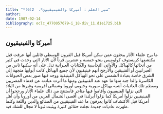 ```yaml
---
title: "*سير العلم : أميركا والفينيقيون*.  2(6)"
author: 
date: 1907-02-14
bibliography: oclc_4770057679-i_18-div_11.d1e1725.bib
---
```




##  أميركا والفينيقيون 


 ما برح علماء الأثار يبحثون عمن سكن أمريكا قبل القرون الوسطى قائلين أنها عرفت قبل مكتشفها كريستوف كولومبس بنحو  خمسة  و  عشرين  قرناً لأن الأثار التي وجدت في كثير من أنحائها كالهياكل والأواني النحاسية والكتابات العبرانية تدل على أنه سكنها ناس من العبرانيين أو الفنييقين والأرجح أنهم فينيقيون لأن جميع الهياكل كانت أبوابها متجهة إلى الشرق خاصة بعبادة الشمس على نحو الهياكل الفينيقية ووجد فيها صور بعض الحيوانات الكاسرة والدا جنة منها ما عهد عند الفنييقين ومنها ما أثرت عبادته عن قدماء المصريين ومعظم تلك العاديات أشبه بهياكل سورية وجنوبي أوروبا وشمالي أفريقية وغيرها من البلاد التي نزلها الفنيفييون وأقاموا فيها متاجر فاستنتج من ذلك علماء الأثار ورجحوا أن الفينيقيين نزلوا أمريكا كما نزلوا أيرلندا في أقصى الشمال الغربي من أوروبا وأن أهل أمريكا قبل الاكتشاف كانوا يعرفون ما عند الفينيقيين من الصنائع والدين واللغة وكلما ظهرت عاديات جديدة تجلت حقائق كثيرة ويثبت ثبوتاً لا مجال للشك فيه. 
